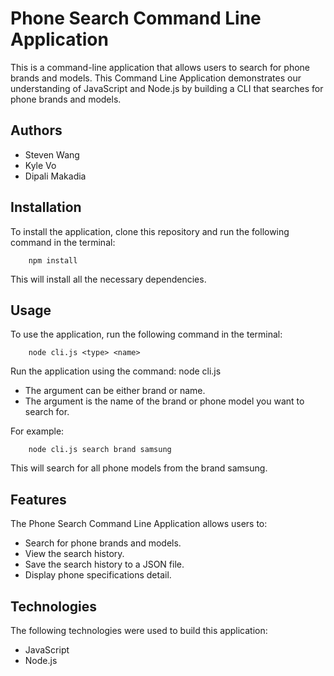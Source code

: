 # Phone Search Command Line Application

This is a command-line application that allows users to search for phone brands and models. This Command Line Application demonstrates our understanding of JavaScript and Node.js by building a CLI that searches for phone brands and models.

## Authors

- Steven Wang
- Kyle Vo
- Dipali Makadia

## Installation

To install the application, clone this repository and run the following command in the terminal:

```
    npm install
```

This will install all the necessary dependencies.

## Usage

To use the application, run the following command in the terminal:

```
    node cli.js <type> <name>
```

Run the application using the command: node cli.js <type> <name>

- The <type> argument can be either brand or name.
- The <name> argument is the name of the brand or phone model you want to search for.

For example:

```
    node cli.js search brand samsung
```

This will search for all phone models from the brand samsung.

## Features

The Phone Search Command Line Application allows users to:

- Search for phone brands and models.
- View the search history.
- Save the search history to a JSON file.
- Display phone specifications detail.

## Technologies

The following technologies were used to build this application:

- JavaScript
- Node.js
